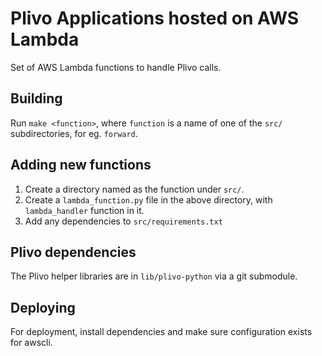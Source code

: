 # Plivo Applications hosted on AWS Lambda

Set of AWS Lambda functions to handle Plivo calls.

## Building

Run `make <function>`, where `function` is a name of one of the `src/` subdirectories, for eg. `forward`.

## Adding new functions

1. Create a directory named as the function under `src/`.
1. Create a `lambda_function.py` file in the above directory, with `lambda_handler` function in it.
1. Add any dependencies to `src/requirements.txt`

## Plivo dependencies

The Plivo helper libraries are in `lib/plivo-python` via a git submodule.

## Deploying

For deployment, install dependencies and make sure configuration exists for awscli.
